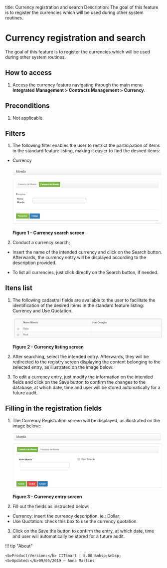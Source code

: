 title: Currency registration and search
Description: The goal of this feature is to register the currencies which will be used during other system routines.

# Currency registration and search

The goal of this feature is to register the currencies which will be used during other system routines.

How to access
-----------

1.  Access the currency feature navigating through the main menu **Integrated Management > Contracts Management > Currency**.

Preconditions
------------

1.  Not applicable.

Filters
------

1.  The following filter enables the user to restrict the participation of items in the standard feature listing, making it easier to find the desired items:

- Currency

    ![figure](images/moeda-1.png)
    
    **Figure 1 – Currency search screen**

2.  Conduct a currency search;

- Insert the name of the intended currency and click on the Search button. Afterwards, the currency entry will be displayed according to the description provided.

- To list all currencies, just click directly on the Search button, if needed.

Itens list
----------------

1.  The following cadastral fields are available to the user to facilitate the identification of the desired items in the standard feature listing: Currency and Use Quotation.

    ![figure](images/moeda-2.png)
    
    **Figure 2 - Currency listing screen**

2.  After searching, select the intended entry. Afterwards, they will be redirected to the registry screen displaying the content belonging to the selected entry, as illustrated on the image below:

3. To edit a currency entry, just modify the information on the intended fields and click on the Save button to confirm the changes to the database, at which date, time and user will be stored automatically for a future audit.

Filling in the registration fields
---------------------------------

1.  The Currency Registration screen will be displayed, as illustrated on the image below::

    ![figure](images/moeda-3.png)
    
    **Figure 3 - Currency entry screen**

2.  Fill out the fields as instructed below:

- Currency: insert the currency description. ie.: Dollar;
- Use Quotation: check this box to use the currency quotation.

3. Click on the Save the button to confirm the entry, at which date, time and user will automatically be stored for a future audit.


!!! tip "About"

    <b>Product/Version:</b> CITSmart | 8.00 &nbsp;&nbsp;
    <b>Updated:</b>09/05/2019 – Anna Martins

